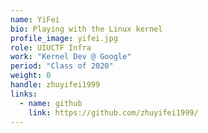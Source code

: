 ```yaml
---
name: YiFei
bio: Playing with the Linux kernel
profile_image: yifei.jpg
role: UIUCTF Infra
work: "Kernel Dev @ Google"
period: "Class of 2020" 
weight: 0
handle: zhuyifei1999
links:
  - name: github
    link: https://github.com/zhuyifei1999/
---
```

